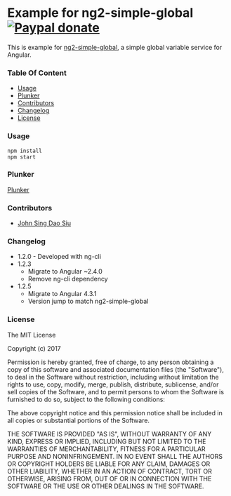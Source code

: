 # Example for ng2-simple-global [![Paypal donate](https://www.paypalobjects.com/en_US/i/btn/btn_donate_LG.gif)](https://www.paypal.com/donate/?business=HZF49NM9D35SJ&no_recurring=0&currency_code=CAD)

This is example for [ng2-simple-global](https://github.com/J-Siu/ng2-simple-global), a simple global variable service for Angular.

### Table Of Content
<!-- TOC -->

- [Usage](#usage)
- [Plunker](#plunker)
- [Contributors](#contributors)
- [Changelog](#changelog)
- [License](#license)

<!-- /TOC -->

### Usage

```
npm install
npm start
```
### Plunker

[Plunker](http://plnkr.co/J4GvVp)

### Contributors

* [John Sing Dao Siu](https://github.com/J-Siu)

### Changelog

* 1.2.0 - Developed with ng-cli
* 1.2.3
	- Migrate to Angular ~2.4.0
	- Remove ng-cli dependency
* 1.2.5
	- Migrate to Angular 4.3.1
	- Version jump to match ng2-simple-global

### License

The MIT License

Copyright (c) 2017

Permission is hereby granted, free of charge, to any person obtaining a copy of this software and associated documentation files (the "Software"), to deal in the Software without restriction, including without limitation the rights to use, copy, modify, merge, publish, distribute, sublicense, and/or sell copies of the Software, and to permit persons to whom the Software is furnished to do so, subject to the following conditions:

The above copyright notice and this permission notice shall be included in all copies or substantial portions of the Software.

THE SOFTWARE IS PROVIDED "AS IS", WITHOUT WARRANTY OF ANY KIND, EXPRESS OR IMPLIED, INCLUDING BUT NOT LIMITED TO THE WARRANTIES OF MERCHANTABILITY, FITNESS FOR A PARTICULAR PURPOSE AND NONINFRINGEMENT. IN NO EVENT SHALL THE AUTHORS OR COPYRIGHT HOLDERS BE LIABLE FOR ANY CLAIM, DAMAGES OR OTHER LIABILITY, WHETHER IN AN ACTION OF CONTRACT, TORT OR OTHERWISE, ARISING FROM, OUT OF OR IN CONNECTION WITH THE SOFTWARE OR THE USE OR OTHER DEALINGS IN THE SOFTWARE.
